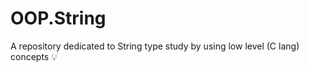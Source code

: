 OOP.String
==========

A repository dedicated to String type study by using low level
(C lang) concepts 💡
